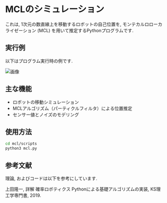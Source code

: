 # MCLのシミュレーション

これは, 1次元の数直線上を移動するロボットの自己位置を, モンテカルロローカライゼーション (MCL) を用いて推定するPythonプログラムです.

## 実行例

以下はプログラム実行時の例です.

![画像](path/to/demo_image.png)

## 主な機能

- ロボットの移動シミュレーション
- MCLアルゴリズム（パーティクルフィルタ）による位置推定
- センサー値とノイズのモデリング

## 使用方法

  ```bash
  cd mcl/scripts
  python3 mcl.py
```

## 参考文献
理論, およびコードは以下を参考にしています.

上田隆一, 詳解 確率ロボティクス Pythonによる基礎アルゴリズムの実装, KS理工学専門書, 2019.

